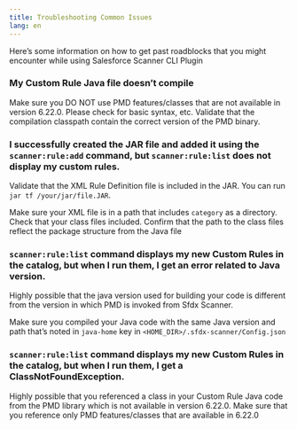 ```yaml
---
title: Troubleshooting Common Issues
lang: en
---
```


Here’s some information on how to get past roadblocks that you might encounter while using Salesforce Scanner CLI Plugin

### My Custom Rule Java file doesn’t compile
Make sure you DO NOT use PMD features/classes that are not available in version 6.22.0. Please check for basic syntax, etc. Validate that the compilation classpath contain the correct version of the PMD binary.

### I successfully created the JAR file and added it using the ```scanner:rule:add``` command, but ```scanner:rule:list``` does not display my custom rules.

Validate that the XML Rule Definition file is included in the JAR. You can run ```jar tf /your/jar/file.JAR```. 

Make sure your XML file is in a path that includes ```category``` as a directory. Check that your class files included. Confirm that the path to the class files reflect the package structure from the Java file
    
### ```scanner:rule:list``` command displays my new Custom Rules in the catalog, but when I run them, I get an error related to Java version.

Highly possible that the java version used for building your code is different from the version in which PMD is invoked from Sfdx Scanner. 

Make sure you compiled your Java code with the same Java version and path that’s noted in ```java-home``` key in ```<HOME_DIR>/.sfdx-scanner/Config.json```

### ```scanner:rule:list``` command displays my new Custom Rules in the catalog, but when I run them, I get a ClassNotFoundException.

Highly possible that you referenced a class in your Custom Rule Java code from the PMD library which is not available in version 6.22.0. Make sure that you reference only PMD features/classes that are available in 6.22.0


